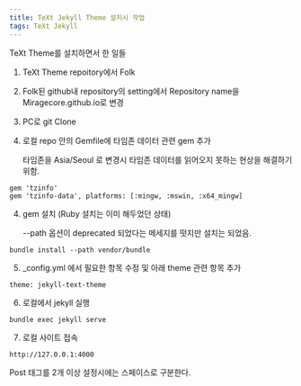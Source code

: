 ```yaml
---
title: TeXt Jekyll Theme 설치시 작업
tags: TeXt Jekyll
---
```

TeXt Theme를 설치하면서 한 일들
1. TeXt Theme repoitory에서 Folk
2. Folk된 github내 repository의 setting에서 Repository name을 Miragecore.github.io로 변경
2. PC로 git Clone 
3. 로컬 repo 안의 Gemfile에 타임존 데이터 관련 gem 추가 
   
   타임존을 Asia/Seoul 로 변경시 타임존 데이터를 읽어오지 못하는 현상을 해결하기 위함.
```
gem 'tzinfo'
gem 'tzinfo-data', platforms: [:mingw, :mswin, :x64_mingw]
```
4. gem 설치 (Ruby 설치는 이미 해두었던 상태)
    
    --path 옵션이 deprecated 되었다는 메세지를 떳지만 설치는 되었음.    
```console
bundle install --path vendor/bundle
```
5. _config.yml 에서 필요한 항목 수정 및 아래 theme 관련 항목 추가
```
theme: jekyll-text-theme
```

6. 로컬에서 jekyll 실행
```
bundle exec jekyll serve
```

7. 로컬 사이트 접속
```
http://127.0.0.1:4000
```

Post 태그를 2개 이상 설정시에는 스페이스로 구분한다.
